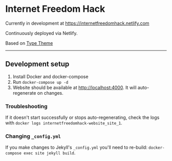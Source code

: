 # Internet Freedom Hack
Currently in development at https://internetfreedomhack.netlify.com

Continuously deployed via Netlify.

Based on [Type Theme](https://rohanchandra.github.io/type-theme/)

---
## Development setup

1. Install Docker and docker-compose
2. Run `docker-compose up -d`
3. Website should be available at [http://localhost:4000](http://localhost:4000). It will auto-regenerate on changes.

### Troubleshooting 

If it doesn't start successfully or stops auto-regenerating, check the logs with `docker logs internetfreedomhack-website_site_1`.

### Changing `_config.yml`

If you make changes to Jekyll's `_config.yml` you'll need to re-build: `docker-compose exec site jekyll build`.